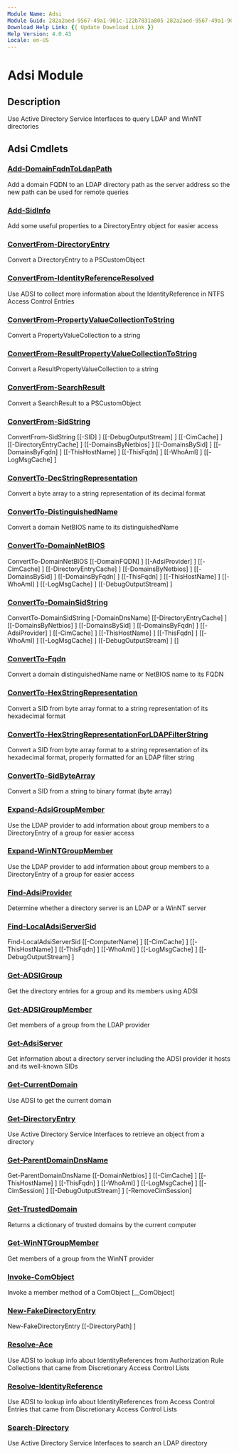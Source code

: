 ```yaml
---
Module Name: Adsi
Module Guid: 282a2aed-9567-49a1-901c-122b7831a805 282a2aed-9567-49a1-901c-122b7831a805
Download Help Link: {{ Update Download Link }}
Help Version: 4.0.43
Locale: en-US
---
```


# Adsi Module
## Description
Use Active Directory Service Interfaces to query LDAP and WinNT directories

## Adsi Cmdlets
### [Add-DomainFqdnToLdapPath](docs/en-US/Add-DomainFqdnToLdapPath.md)
Add a domain FQDN to an LDAP directory path as the server address so the new path can be used for remote queries

### [Add-SidInfo](docs/en-US/Add-SidInfo.md)
Add some useful properties to a DirectoryEntry object for easier access

### [ConvertFrom-DirectoryEntry](docs/en-US/ConvertFrom-DirectoryEntry.md)
Convert a DirectoryEntry to a PSCustomObject

### [ConvertFrom-IdentityReferenceResolved](docs/en-US/ConvertFrom-IdentityReferenceResolved.md)
Use ADSI to collect more information about the IdentityReference in NTFS Access Control Entries

### [ConvertFrom-PropertyValueCollectionToString](docs/en-US/ConvertFrom-PropertyValueCollectionToString.md)
Convert a PropertyValueCollection to a string

### [ConvertFrom-ResultPropertyValueCollectionToString](docs/en-US/ConvertFrom-ResultPropertyValueCollectionToString.md)
Convert a ResultPropertyValueCollection to a string

### [ConvertFrom-SearchResult](docs/en-US/ConvertFrom-SearchResult.md)
Convert a SearchResult to a PSCustomObject

### [ConvertFrom-SidString](docs/en-US/ConvertFrom-SidString.md)

ConvertFrom-SidString [[-SID] <string>] [[-DebugOutputStream] <string>] [[-CimCache] <hashtable>] [[-DirectoryEntryCache] <hashtable>] [[-DomainsByNetbios] <hashtable>] [[-DomainsBySid] <hashtable>] [[-DomainsByFqdn] <hashtable>] [[-ThisHostName] <string>] [[-ThisFqdn] <string>] [[-WhoAmI] <string>] [[-LogMsgCache] <hashtable>]


### [ConvertTo-DecStringRepresentation](docs/en-US/ConvertTo-DecStringRepresentation.md)
Convert a byte array to a string representation of its decimal format

### [ConvertTo-DistinguishedName](docs/en-US/ConvertTo-DistinguishedName.md)
Convert a domain NetBIOS name to its distinguishedName

### [ConvertTo-DomainNetBIOS](docs/en-US/ConvertTo-DomainNetBIOS.md)

ConvertTo-DomainNetBIOS [[-DomainFQDN] <string>] [[-AdsiProvider] <string>] [[-CimCache] <hashtable>] [[-DirectoryEntryCache] <hashtable>] [[-DomainsByNetbios] <hashtable>] [[-DomainsBySid] <hashtable>] [[-DomainsByFqdn] <hashtable>] [[-ThisFqdn] <string>] [[-ThisHostName] <string>] [[-WhoAmI] <string>] [[-LogMsgCache] <hashtable>] [[-DebugOutputStream] <string>]


### [ConvertTo-DomainSidString](docs/en-US/ConvertTo-DomainSidString.md)

ConvertTo-DomainSidString [-DomainDnsName] <string> [[-DirectoryEntryCache] <hashtable>] [[-DomainsByNetbios] <hashtable>] [[-DomainsBySid] <hashtable>] [[-DomainsByFqdn] <hashtable>] [[-AdsiProvider] <string>] [[-CimCache] <hashtable>] [[-ThisHostName] <string>] [[-ThisFqdn] <string>] [[-WhoAmI] <string>] [[-LogMsgCache] <hashtable>] [[-DebugOutputStream] <string>] [<CommonParameters>]


### [ConvertTo-Fqdn](docs/en-US/ConvertTo-Fqdn.md)
Convert a domain distinguishedName name or NetBIOS name to its FQDN

### [ConvertTo-HexStringRepresentation](docs/en-US/ConvertTo-HexStringRepresentation.md)
Convert a SID from byte array format to a string representation of its hexadecimal format

### [ConvertTo-HexStringRepresentationForLDAPFilterString](docs/en-US/ConvertTo-HexStringRepresentationForLDAPFilterString.md)
Convert a SID from byte array format to a string representation of its hexadecimal format, properly formatted for an LDAP filter string

### [ConvertTo-SidByteArray](docs/en-US/ConvertTo-SidByteArray.md)
Convert a SID from a string to binary format (byte array)

### [Expand-AdsiGroupMember](docs/en-US/Expand-AdsiGroupMember.md)
Use the LDAP provider to add information about group members to a DirectoryEntry of a group for easier access

### [Expand-WinNTGroupMember](docs/en-US/Expand-WinNTGroupMember.md)
Use the LDAP provider to add information about group members to a DirectoryEntry of a group for easier access

### [Find-AdsiProvider](docs/en-US/Find-AdsiProvider.md)
Determine whether a directory server is an LDAP or a WinNT server

### [Find-LocalAdsiServerSid](docs/en-US/Find-LocalAdsiServerSid.md)

Find-LocalAdsiServerSid [[-ComputerName] <string>] [[-CimCache] <hashtable>] [[-ThisHostName] <string>] [[-ThisFqdn] <string>] [[-WhoAmI] <string>] [[-LogMsgCache] <hashtable>] [[-DebugOutputStream] <string>]


### [Get-ADSIGroup](docs/en-US/Get-ADSIGroup.md)
Get the directory entries for a group and its members using ADSI

### [Get-ADSIGroupMember](docs/en-US/Get-ADSIGroupMember.md)
Get members of a group from the LDAP provider

### [Get-AdsiServer](docs/en-US/Get-AdsiServer.md)
Get information about a directory server including the ADSI provider it hosts and its well-known SIDs

### [Get-CurrentDomain](docs/en-US/Get-CurrentDomain.md)
Use ADSI to get the current domain

### [Get-DirectoryEntry](docs/en-US/Get-DirectoryEntry.md)
Use Active Directory Service Interfaces to retrieve an object from a directory

### [Get-ParentDomainDnsName](docs/en-US/Get-ParentDomainDnsName.md)

Get-ParentDomainDnsName [[-DomainNetbios] <string>] [[-CimCache] <hashtable>] [[-ThisHostName] <string>] [[-ThisFqdn] <string>] [[-WhoAmI] <string>] [[-LogMsgCache] <hashtable>] [[-CimSession] <CimSession>] [[-DebugOutputStream] <string>] [-RemoveCimSession]


### [Get-TrustedDomain](docs/en-US/Get-TrustedDomain.md)
Returns a dictionary of trusted domains by the current computer

### [Get-WinNTGroupMember](docs/en-US/Get-WinNTGroupMember.md)
Get members of a group from the WinNT provider

### [Invoke-ComObject](docs/en-US/Invoke-ComObject.md)
Invoke a member method of a ComObject [__ComObject]

### [New-FakeDirectoryEntry](docs/en-US/New-FakeDirectoryEntry.md)

New-FakeDirectoryEntry [[-DirectoryPath] <string>]


### [Resolve-Ace](docs/en-US/Resolve-Ace.md)
Use ADSI to lookup info about IdentityReferences from Authorization Rule Collections that came from Discretionary Access Control Lists

### [Resolve-IdentityReference](docs/en-US/Resolve-IdentityReference.md)
Use ADSI to lookup info about IdentityReferences from Access Control Entries that came from Discretionary Access Control Lists

### [Search-Directory](docs/en-US/Search-Directory.md)
Use Active Directory Service Interfaces to search an LDAP directory


